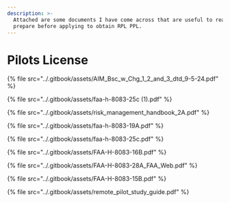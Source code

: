 ```yaml
---
description: >-
  Attached are some documents I have come across that are useful to read to
  prepare before applying to obtain RPL PPL.
---
```


# Pilots License

{% file src="../.gitbook/assets/AIM_Bsc_w_Chg_1_2_and_3_dtd_9-5-24.pdf" %}

{% file src="../.gitbook/assets/faa-h-8083-25c (1).pdf" %}

{% file src="../.gitbook/assets/risk_management_handbook_2A.pdf" %}

{% file src="../.gitbook/assets/faa-h-8083-19A.pdf" %}

{% file src="../.gitbook/assets/faa-h-8083-25c.pdf" %}

{% file src="../.gitbook/assets/FAA-H-8083-16B.pdf" %}

{% file src="../.gitbook/assets/FAA-H-8083-28A_FAA_Web.pdf" %}

{% file src="../.gitbook/assets/FAA-H-8083-15B.pdf" %}

{% file src="../.gitbook/assets/remote_pilot_study_guide.pdf" %}
